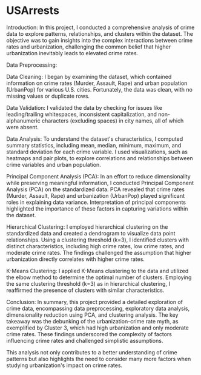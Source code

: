 # USArrests
Introduction:
In this project, I conducted a comprehensive analysis of crime data to explore patterns, relationships, and clusters within the dataset. The objective was to gain insights into the complex interactions between crime rates and urbanization, challenging the common belief that higher urbanization inevitably leads to elevated crime rates.

Data Preprocessing:

Data Cleaning: I began by examining the dataset, which contained information on crime rates (Murder, Assault, Rape) and urban population (UrbanPop) for various U.S. cities. Fortunately, the data was clean, with no missing values or duplicate rows.

Data Validation: I validated the data by checking for issues like leading/trailing whitespaces, inconsistent capitalization, and non-alphanumeric characters (excluding spaces) in city names, all of which were absent.

Data Analysis:
To understand the dataset's characteristics, I computed summary statistics, including mean, median, minimum, maximum, and standard deviation for each crime variable.
I used visualizations, such as heatmaps and pair plots, to explore correlations and relationships between crime variables and urban population.

Principal Component Analysis (PCA):
In an effort to reduce dimensionality while preserving meaningful information, I conducted Principal Component Analysis (PCA) on the standardized data.
PCA revealed that crime rates (Murder, Assault, Rape) and urbanization (UrbanPop) played significant roles in explaining data variance.
Interpretation of principal components highlighted the importance of these factors in capturing variations within the dataset.

Hierarchical Clustering:
I employed hierarchical clustering on the standardized data and created a dendrogram to visualize data point relationships.
Using a clustering threshold (k=3), I identified clusters with distinct characteristics, including high crime rates, low crime rates, and moderate crime rates.
The findings challenged the assumption that higher urbanization directly correlates with higher crime rates.

K-Means Clustering:
I applied K-Means clustering to the data and utilized the elbow method to determine the optimal number of clusters.
Employing the same clustering threshold (k=3) as in hierarchical clustering, I reaffirmed the presence of clusters with similar characteristics.

Conclusion:
In summary, this project provided a detailed exploration of crime data, encompassing data preprocessing, exploratory data analysis, dimensionality reduction using PCA, and clustering analysis. The key takeaway was the debunking of the urbanization-crime rate myth, as exemplified by Cluster 3, which had high urbanization and only moderate crime rates. These findings underscored the complexity of factors influencing crime rates and challenged simplistic assumptions.

This analysis not only contributes to a better understanding of crime patterns but also highlights the need to consider many more factors when studying urbanization's impact on crime rates.
